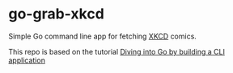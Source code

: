# go-grab-xkcd

Simple Go command line app for fetching [XKCD](https://xkcd.com/) comics.

This repo is based on the tutorial [Diving into Go by building a CLI application](https://eryb.space/2020/05/27/diving-into-go-by-building-a-cli-application.html)
